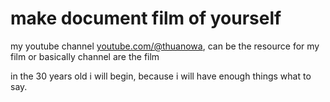 # make document film of yourself

my youtube channel <youtube.com/@thuanowa>, can be the resource for my film or basically channel are the film

in the 30 years old i will begin, because i will have enough things what to say.



